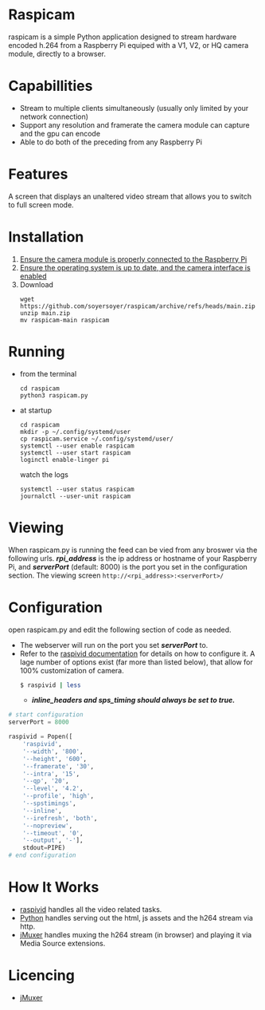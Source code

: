 # Raspicam
raspicam is a simple Python application designed to stream hardware encoded h.264 from a Raspberry Pi equiped with a V1, V2, or HQ camera module, directly to a browser. 

# Capabillities
- Stream to multiple clients simultaneously (usually only limited by your network connection) 
- Support any resolution and framerate the camera module can capture and the gpu can encode 
- Able to do both of the preceding from any Raspberry Pi

# Features
A screen that displays an unaltered video stream that allows you to switch to full screen mode.

# Installation
1. [Ensure the camera module is properly connected to the Raspberry Pi](https://projects.raspberrypi.org/en/projects/getting-started-with-picamera/2)
1. [Ensure the operating system is up to date, and the camera interface is enabled](https://www.raspberrypi.org/documentation/configuration/camera.md)
1. Download
   ```
   wget https://github.com/soyersoyer/raspicam/archive/refs/heads/main.zip
   unzip main.zip
   mv raspicam-main raspicam
   ```

# Running 
- from the terminal
    ```
    cd raspicam
    python3 raspicam.py
    ```
- at startup
    ```
    cd raspicam
    mkdir -p ~/.config/systemd/user
    cp raspicam.service ~/.config/systemd/user/
    systemctl --user enable raspicam
    systemctl --user start raspicam
    loginctl enable-linger pi
    ```

    watch the logs
    ```
    systemctl --user status raspicam
    journalctl --user-unit raspicam
    ```

# Viewing
When raspicam.py is running the feed can be vied from any broswer via the following urls. **_rpi_address_** is the ip address or hostname of your Raspberry Pi, and **_serverPort_** (default: 8000) is the port you set in the configuration section.
The viewing screen
    ```
    http://<rpi_address>:<serverPort>/
    ```

# Configuration
open raspicam.py and edit the following section of code as needed. 
- The webserver will run on the port you set **_serverPort_** to.  
- Refer to the [raspivid documentation](https://www.raspberrypi.org/documentation/accessories/camera.html#raspivid-2) for details on how to configure it. A lage number of options exist (far more than listed below), that allow for 100% customization of camera. 
    ```sh
    $ raspivid | less
    ```
    *  **_inline_headers and sps_timing should always be set to true._**

```python
# start configuration
serverPort = 8000

raspivid = Popen([
    'raspivid',
    '--width', '800',
    '--height', '600',
    '--framerate', '30',
    '--intra', '15',
    '--qp', '20',
    '--level', '4.2',
    '--profile', 'high',
    '--spstimings',
    '--inline',
    '--irefresh', 'both',
    '--nopreview',
    '--timeout', '0',
    '--output', '-'],
    stdout=PIPE)
# end configuration
```

# How It Works
- [raspivid](https://www.raspberrypi.org/documentation/accessories/camera.html#raspivid-2) handles all the video related tasks.
- [Python](https://www.python.org/) handles serving out the html, js assets and the h264 stream via http.
- [jMuxer](https://github.com/samirkumardas/jmuxer) handles muxing the h264 stream (in browser) and playing it via Media Source extensions. 

# Licencing
- [jMuxer](https://github.com/samirkumardas/jmuxer/blob/master/LICENSE)
